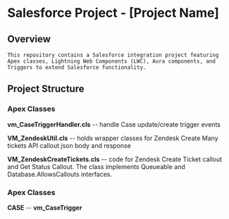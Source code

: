 # Salesforce Project - [Project Name]

## Overview

    This repository contains a Salesforce integration project featuring Apex classes, Lightning Web Components (LWC), Aura components, and Triggers to extend Salesforce functionality.

## Project Structure

### Apex Classes

**vm_CaseTriggerHandler.cls**  --  handle Case update/create trigger events

**VM_ZendeskUtil.cls**  --  holds wrapper classes for Zendesk Create Many tickets API callout json body and response

**VM_ZendeskCreateTickets.cls**  --  code for Zendesk Create Ticket callout and Get Status Callout. The class implements Queueable and Database.AllowsCallouts interfaces.

### Apex Classes

**CASE**
-- **vm_CaseTrigger**
